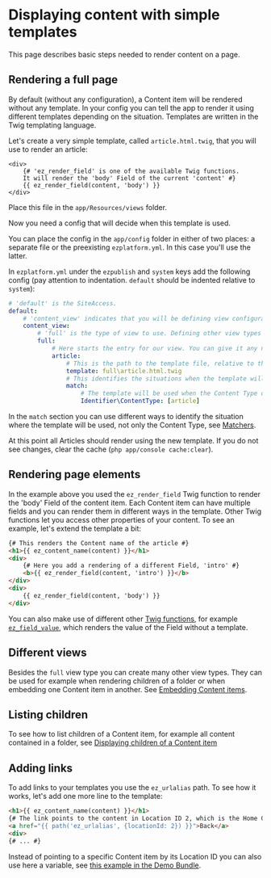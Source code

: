 # Displaying content with simple templates

This page describes basic steps needed to render content on a page.

## Rendering a full page

By default (without any configuration), a Content item will be rendered without any template. In your config you can tell the app to render it using different templates depending on the situation. Templates are written in the Twig templating language.

Let's create a very simple template, called `article.html.twig`, that you will use to render an article:

``` jinja
<div>
    {# 'ez_render_field' is one of the available Twig functions.
    It will render the 'body' Field of the current 'content' #}
    {{ ez_render_field(content, 'body') }}
</div>
```

Place this file in the `app/Resources/views` folder.

Now you need a config that will decide when this template is used.

You can place the config in the `app/config` folder in either of two places: a separate file or the preexisting `ezplatform.yml`. In this case you'll use the latter.

In `ezplatform.yml` under the `ezpublish` and `system` keys add the following config (pay attention to indentation. `default` should be indented relative to `system`):

``` yaml
# 'default' is the SiteAccess.
default:
    # 'content_view' indicates that you will be defining view configuration.
    content_view:
        # 'full' is the type of view to use. Defining other view types is described below.
        full:
            # Here starts the entry for our view. You can give it any name you want, as long as it is unique.
            article:
                # This is the path to the template file, relative to the 'app/Resources/views' folder.
                template: full\article.html.twig
                # This identifies the situations when the template will be used.
                match:
                    # The template will be used when the Content Type of the content is 'article'.
                    Identifier\ContentType: [article]
```

In the `match` section you can use different ways to identify the situation where the template will be used, not only the Content Type, see [Matchers](../guide/content_rendering.md#view-matchers).

At this point all Articles should render using the new template. If you do not see changes, clear the cache (`php app/console cache:clear`).

## Rendering page elements

In the example above you used the `ez_render_field` Twig function to render the 'body' Field of the content item. Each Content item can have multiple fields and you can render them in different ways in the template. Other Twig functions let you access other properties of your content. To see an example, let's extend the template a bit:

``` html
{# This renders the Content name of the article #}
<h1>{{ ez_content_name(content) }}</h1>
<div>
    {# Here you add a rendering of a different Field, 'intro' #}
    <b>{{ ez_render_field(content, 'intro') }}</b>
</div>    
<div>
    {{ ez_render_field(content, 'body') }}
</div>
```

You can also make use of different other [Twig functions](../guide/content_rendering.md#twig-functions-reference), for example [`ez_field_value`](../guide/content_rendering.md#ez_field_value), which renders the value of the Field without a template.

## Different views

Besides the `full` view type you can create many other view types. They can be used for example when rendering children of a folder or when embedding one Content item in another. See [Embedding Content items](../guide/content_rendering.md#embedding-content-items).

## Listing children

To see how to list children of a Content item, for example all content contained in a folder, see [Displaying children of a Content item](displaying_children_of_a_content_item.md)

## Adding links

To add links to your templates you use the `ez_urlalias` path. To see how it works, let's add one more line to the template:

``` html
<h1>{{ ez_content_name(content) }}</h1>
{# The link points to the content in Location ID 2, which is the Home Content item #}
<a href="{{ path('ez_urlalias', {locationId: 2}) }}">Back</a>
<div>
{# ... #}
```

Instead of pointing to a specific Content item by its Location ID you can also use here a variable, see [this example in the Demo Bundle](https://github.com/ezsystems/ezplatform-demo/blob/e15b93ade4b8c1f9084c5adac51239d239f9f7d8/app/Resources/views/full/blog.html.twig#L25).
